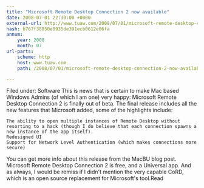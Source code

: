 ```yaml
---
title: "Microsoft Remote Desktop Connection 2 now available"
date: 2008-07-01 22:30:00 +0000
external-url: http://www.tuaw.com/2008/07/01/microsoft-remote-desktop-connection-2-now-available/
hash: b767f38850e8935de391ecb0612e06fa
annum:
    year: 2008
    month: 07
url-parts:
    scheme: http
    host: www.tuaw.com
    path: /2008/07/01/microsoft-remote-desktop-connection-2-now-available/

---
```


Filed under: Software
This is news that is certain to make Mac based Windows Admins (of which I am one) very happy: Microsoft Remote Desktop Connection 2 is finally out of beta. The final release includes all the new features that Microsoft added, some of the highlights include:

    The ability to open multiple instances of Remote Desktop without resorting to a hack (though I do believe that each connection spawns a new instance of the app itself).
    Redesigned UI
    Support for Network Level Authentication (which makes connections more secure)

You can get more info about this release from the MacBU blog post. Microsoft Remote Desktop Connection 2 is free, and a Universal app. And as always, I would be remiss if I didn't mention the very capable CoRD, which is an open source replacement for Microsoft's tool.Read
